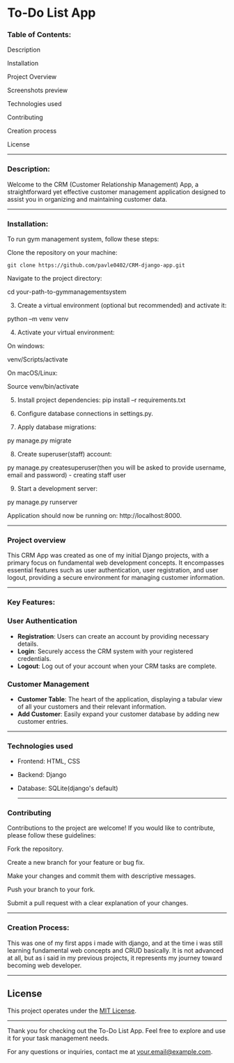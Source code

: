 <h1>To-Do List App</h1>
<h3>Table of Contents:</h3> 

 
Description

Installation 

Project Overview

Screenshots preview

Technologies used 

Contributing 

Creation process 

License

---
<h3>Description:</h3> 

Welcome to the CRM (Customer Relationship Management) App, a straightforward yet effective customer management application designed to assist you in organizing and maintaining customer data.


 ---


<h3>Installation:</h3> 

 

To run gym management system, follow these steps: 

 

Clone the repository on your machine: 

 
	git clone https://github.com/pavle0402/CRM-django-app.git

 

Navigate to the project directory: 

cd your-path-to-gymmanagementsystem 

 

3. Create a virtual environment (optional but recommended) and activate it: 

python –m venv venv 

 

 

4. Activate your virtual environment: 

On windows: 

venv/Scripts/activate 

 

On macOS/Linux: 

Source venv/bin/activate 

 

5. Install project dependencies: 
	pip install –r requirements.txt 

 

6. Configure database connections in settings.py. 

 

7. Apply database migrations: 

py manage.py migrate 

 

8. Create superuser(staff) account: 

py manage.py createsuperuser(then you will be asked to provide 	username, email and password) - creating staff user


9. Start a development server: 

py manage.py runserver 

 

Application should now be running on: http://localhost:8000. 

 

 
---
<h3>Project overview</h3>

This CRM App was created as one of my initial Django projects, with a primary focus on fundamental web development concepts. 
It encompasses essential features such as user authentication, user registration, and user logout, providing a secure environment for managing customer information.

---
  
<h3>Key Features:</h3> 

### User Authentication

- **Registration**: Users can create an account by providing necessary details.
- **Login**: Securely access the CRM system with your registered credentials.
- **Logout**: Log out of your account when your CRM tasks are complete.

### Customer Management

- **Customer Table**: The heart of the application, displaying a tabular view of all your customers and their relevant information.
- **Add Customer**: Easily expand your customer database by adding new customer entries.

 ---

<h3>Technologies used</h3> 

- Frontend: HTML, CSS
- Backend: Django
- Database: SQLite(django's default)

  ---


<h3>Contributing</h3> 

Contributions to the project are welcome! If you would like to contribute, please follow these guidelines: 

Fork the repository. 

Create a new branch for your feature or bug fix. 

Make your changes and commit them with descriptive messages. 

Push your branch to your fork. 

Submit a pull request with a clear explanation of your changes. 

 
 ---

<h3>Creation Process:</h3>

This was one of my first apps i made with django, and at the time i was still learning fundamental web concepts and CRUD basically. 
It is not advanced at all, but as i said in my previous projects, it represents my journey toward becoming web developer.

---

## License

This project operates under the [MIT License](LICENSE).

---

Thank you for checking out the To-Do List App. Feel free to explore and use it for your task management needs.

For any questions or inquiries, contact me at your.email@example.com.

